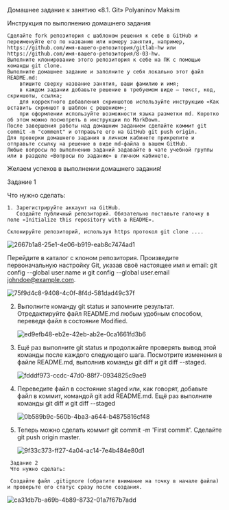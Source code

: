 Домашнее задание к занятию «8.1. Git»  Polyaninov Maksim

Инструкция по выполнению домашнего задания

    Сделайте fork репозитория c шаблоном решения к себе в GitHub и переименуйте его по названию или номеру занятия, например, https://github.com/имя-вашего-репозитория/gitlab-hw или https://github.com/имя-вашего-репозитория/8-03-hw.
    Выполните клонирование этого репозитория к себе на ПК с помощью команды git clone.
    Выполните домашнее задание и заполните у себя локально этот файл README.md:
        впишите сверху название занятия, ваши фамилию и имя;
        в каждом задании добавьте решение в требуемом виде — текст, код, скриншоты, ссылка;
        для корректного добавления скриншотов используйте инструкцию «Как вставить скриншот в шаблон с решением»;
        при оформлении используйте возможности языка разметки md. Коротко об этом можно посмотреть в инструкции по MarkDown.
    После завершения работы над домашним заданием сделайте коммит git commit -m "comment" и отправьте его на GitHub git push origin.
    Для проверки домашнего задания в личном кабинете прикрепите и отправьте ссылку на решение в виде md-файла в вашем GitHub.
    Любые вопросы по выполнению заданий задавайте в чате учебной группы или в разделе «Вопросы по заданию» в личном кабинете.

Желаем успехов в выполнении домашнего задания!
   
   Задание 1

Что нужно сделать:

    1. Зарегистрируйте аккаунт на GitHub.
       Создайте публичный репозиторий. Обязательно поставьте галочку в поле «Initialize this repository with a README».
    
    Склонируйте репозиторий, используя https протокол git clone ....
    
![2667b1a8-25e1-4e06-b919-eab8c7474ad1](https://user-images.githubusercontent.com/75700701/219427462-1edd10a8-876a-4f80-94f3-6b8605f2b3f4.jpg)


   Перейдите в каталог с клоном репозитория.
   Произведите первоначальную настройку Git, указав своё настоящее имя и email: git config --global user.name и git config --global user.email johndoe@example.com. 
   
   ![75f9d4c8-9408-4c0f-8f4d-581dad49c37f](https://user-images.githubusercontent.com/75700701/219429549-f41638df-4b9b-4959-8516-5c9e0ca6459c.jpg)
   
   
 2.   Выполните команду git status и запомните результат.
      Отредактируйте файл README.md любым удобным способом, переведя файл в состояние Modified.
  

      ![ed9efb48-eb2e-42eb-ab2e-0ca1661fd3b6](https://user-images.githubusercontent.com/75700701/219430557-3b8ce932-5a2d-4d45-ad5d-5b967e471ec3.jpg)

3.   Ещё раз выполните git status и продолжайте проверять вывод этой команды после каждого следующего шага.
     Посмотрите изменения в файле README.md, выполнив команды git diff и git diff --staged.
     
     ![fdddf973-ccdc-47d0-88f7-0934825c9ae9](https://user-images.githubusercontent.com/75700701/219431425-aeb7ccdf-590b-47c1-a1b4-4dc03c7df48f.jpg)
     
     
  4.    Переведите файл в состояние staged или, как говорят, добавьте файл в коммит, командой git add README.md.
        Ещё раз выполните команды git diff и git diff --staged

        ![0b589b9c-560b-4ba3-a644-b4875816cf48](https://user-images.githubusercontent.com/75700701/219435211-b741f937-45cf-45c0-b45a-5de3b48bf052.jpg)
        
        
        
  5.   Теперь можно сделать коммит git commit -m 'First commit'.
        Сделайте git push origin master.
        
        ![9f33c373-ff27-4a04-ac14-7e4b484e80d1](https://user-images.githubusercontent.com/75700701/219435654-d3791ff0-87ee-4f5a-8e84-2a01069860f4.jpg)

        




     Задание 2
     Что нужно сделать:

     Создайте файл .gitignore (обратите внимание на точку в начале файла) и проверьте его статус сразу после создания.
       
   ![ca31db7b-a69b-4b89-8732-01a7f67b7add](https://user-images.githubusercontent.com/75700701/219464684-5c5572d0-d3ec-4cb1-bd7c-773205bd0c10.jpg)



  

      
      




   
    
